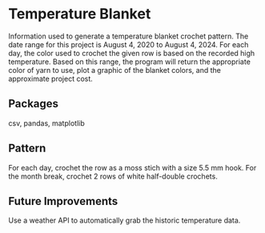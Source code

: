 # Temperature Blanket
Information used to generate a temperature blanket crochet pattern. The date range for this project is August 4, 2020 to August 4, 2024. For each day, the color used to crochet the given row is based on the recorded high temperature. Based on this range, the program will return the appropriate color of yarn to use, plot a graphic of the blanket colors, and the approximate project cost.

## Packages
csv, pandas, matplotlib

## Pattern
For each day, crochet the row as a moss stich with a size 5.5 mm hook. For the month break, crochet 2 rows of white half-double crochets.

## Future Improvements
Use a weather API to automatically grab the historic temperature data.


